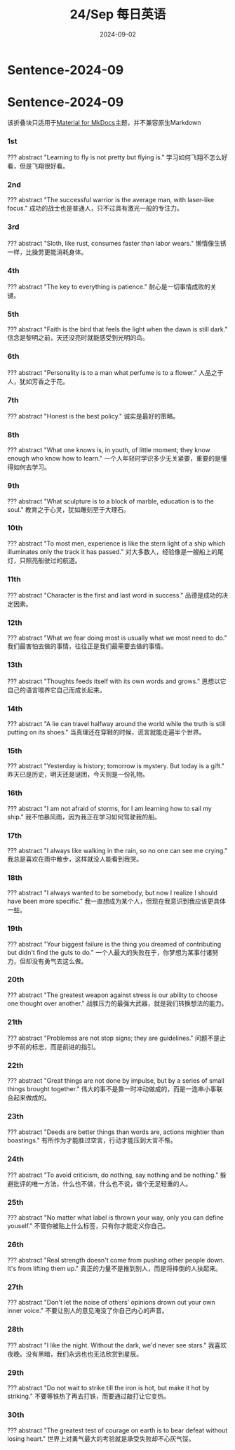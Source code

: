 ﻿---
title: 24/Sep 每日英语
date: 2024-09-02
type: DailyNote
tags:
  - English
---

# Sentence-2024-09

# Sentence-2024-09

该折叠块只适用于[Material for MkDocs](https://squidfunk.github.io/mkdocs-material/)主题，并不兼容原生Markdown

### 1st
??? abstract "Learning to fly is not pretty but flying is."
    学习如何飞翔不怎么好看，但是飞翔很好看。

### 2nd
??? abstract "The successful warrior is the average man, with laser-like focus."
    成功的战士也是普通人，只不过具有激光一般的专注力。


### 3rd
??? abstract "Sloth, like rust, consumes faster than labor wears."
    懒惰像生锈一样，比操劳更能消耗身体。


### 4th
??? abstract "The key to everything is patience."
    耐心是一切事情成败的关键。


### 5th
??? abstract "Faith is the bird that feels the light when the dawn is still dark."
    信念是黎明之前，天还没亮时就能感受到光明的鸟。


### 6th
??? abstract "Personality is to a man what perfume is to a flower."
    人品之于人，犹如芳香之于花。


### 7th
??? abstract "Honest is the best policy."
    诚实是最好的策略。


### 8th
??? abstract "What one knows is, in youth, of little moment; they know enough who know how to learn."
    一个人年轻时学识多少无关紧要，重要的是懂得如何去学习。


### 9th
??? abstract "What sculpture is to a block of marble, education is to the soul."
    教育之于心灵，犹如雕刻至于大理石。


### 10th
??? abstract "To most men, experience is like the stern light of a ship which illuminates only the track it has passed."
    对大多数人，经验像是一艘船上的尾灯，只照亮船驶过的航道。


### 11th
??? abstract "Character is the first and last word in success."
    品德是成功的决定因素。


### 12th
??? abstract "What we fear doing most is usually what we most need to do."
    我们最害怕去做的事情，往往正是我们最需要去做的事情。


### 13th
??? abstract "Thoughts feeds itself with its own words and grows."
    思想以它自己的语言喂养它自己而成长起来。


### 14th
??? abstract "A lie can travel halfway around the world while the truth is still putting on its shoes."
    当真理还在穿鞋的时候，谎言就能走遍半个世界。


### 15th
??? abstract "Yesterday is history; tomorrow is mystery. But today is a gift."
    昨天已是历史，明天还是谜团，今天则是一份礼物。


### 16th
??? abstract "I am not afraid of storms, for I am learning how to sail my ship."
    我不怕暴风雨，因为我正在学习如何驾驶我的船。


### 17th
??? abstract "I always like walking in the rain, so no one can see me crying."
    我总是喜欢在雨中散步，这样就没人能看到我哭。


### 18th
??? abstract "I always wanted to be somebody, but now I realize I should have been more specific."
    我一直想成为某个人，但现在我意识到我应该更具体一些。


### 19th
??? abstract "Your biggest failure is the thing you dreamed of contributing but didn't find the guts to do."
    一个人最大的失败在于，你梦想为某事付诸努力，但却没有勇气去这么做。


### 20th
??? abstract "The greatest weapon against stress is our ability to choose one thought over another."
    战胜压力的最强大武器，就是我们转换想法的能力。


### 21th
??? abstract "Problemss are not stop signs; they are guidelines."
    问题不是止步不前的标志，而是前进的指引。


### 22th
??? abstract "Great things are not done by impulse, but by a series of small things brought together."
    伟大的事不是靠一时冲动做成的，而是一连串小事联合起来做成的。


### 23th
??? abstract "Deeds are better things than words are, actions mightier than boastings."
    有所作为才能胜过空言，行动才能压到大言不惭。


### 24th
??? abstract "To avoid criticism, do nothing, say nothing and be nothing."
    躲避批评的唯一方法，什么也不做，什么也不说，做个无足轻重的人。


### 25th
??? abstract "No matter what label is thrown your way, only you can define youself."
    不管你被贴上什么标签，只有你才能定义你自己。


### 26th
??? abstract "Real strength doesn't come from pushing other people down. It's from lifting them up."
    真正的力量不是推到别人，而是将摔倒的人扶起来。


### 27th
??? abstract "Don't let the noise of others' opinions drown out your own inner voice."
    不要让别人的意见淹没了你自己内心的声音。


### 28th
??? abstract "I like the night. Without the dark, we'd never see stars."
    我喜欢夜晚。没有黑暗，我们永远也也无法欣赏到星辰。


### 29th
??? abstract "Do not wait to strike till the iron is hot, but make it hot by striking."
    不要等铁热了再去打铁，而要通过敲打让它变热。


### 30th
??? abstract "The greatest test of courage on earth is to bear defeat without losing heart."
    世界上对勇气最大的考验就是承受失败却不心灰气馁。


